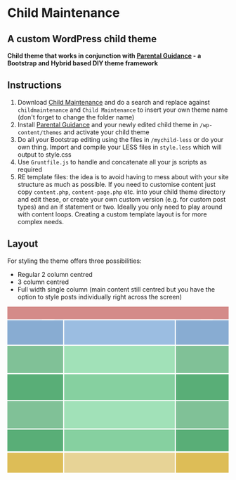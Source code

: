 # Child Maintenance
## A custom WordPress child theme

**Child theme that works in conjunction with [Parental Guidance](https://github.com/Pezzab/parentalguidance) - a Bootstrap and Hybrid based DIY theme framework**

## Instructions

1. Download [Child Maintenance](https://github.com/Pezzab/childmaintenance) and do a search and replace against `childmaintenance` and `Child Maintenance` to insert your own theme name (don't forget to change the folder name)
2. Install [Parental Guidance](https://github.com/Pezzab/parentalguidance) and your newly edited child theme in `/wp-content/themes` and activate your child theme
3. Do all your Bootstrap editing using the files in `/mychild-less` or do your own thing. Import and compile your LESS files in `style.less` which will output to style.css
4. Use `Gruntfile.js` to handle and concatenate all your js scripts as required
5. RE template files: the idea is to avoid having to mess about with your site structure as much as possible. If you need to customise content just copy `content.php`, `content-page.php` etc. into your child theme directory and edit these, or create your own custom version (e.g. for custom post types) and an if statement or two. Ideally you only need to play around with content loops. Creating a custom template layout is for more complex needs.

## Layout

For styling the theme offers three possibilities:

* Regular 2 column centred
* 3 column centred
* Full width single column (main content still centred but you have the option to style posts individually right across the screen)

![Parental Guidance/Child Maintenance layout examples](layout-diagram.gif) 